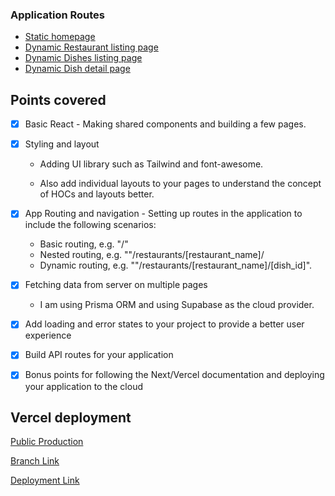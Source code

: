 
### Application Routes

- [Static homepage](http://localhost:3000/)
- [Dynamic Restaurant listing page](http://localhost:3000/restaurants/)
- [Dynamic Dishes listing page](http://localhost:3000/restaurants/RT/)
- [Dynamic Dish detail page](http://localhost:3000/restaurants/RT/dal-makhni)

## Points covered
- [x] Basic React - Making shared components and building a few pages.
- [x] Styling and layout
     - Adding UI library such as Tailwind and font-awesome.

    - Also add individual layouts to your pages to understand the concept of HOCs and layouts better.

- [x] App Routing and navigation - Setting up routes in the application to include the following scenarios:
    - Basic routing, e.g. "/"
    - Nested routing, e.g. ""/restaurants/[restaurant_name]/
    - Dynamic routing, e.g. ""/restaurants/[restaurant_name]/[dish_id]".

- [x] Fetching data from server on multiple pages
    - I am using Prisma ORM and using Supabase as the cloud provider.
- [x] Add loading and error states to your project to provide a better user experience
- [x] Build API routes for your application
- [x] Bonus points for following the Next/Vercel documentation and deploying your application to the cloud

## Vercel deployment
[Public Production](https://restaurants-inn.vercel.app/)

[Branch Link](https://restaurants-inn-git-master-saira-banos-projects.vercel.app/)

[Deployment Link](https://restaurants-1d7sfmm3a-saira-banos-projects.vercel.app/)